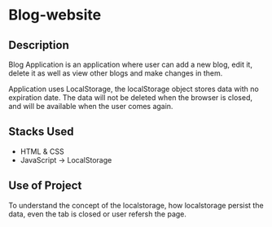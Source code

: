 # Blog-website
## Description
Blog Application is an application where user can add a new blog, edit it, delete it as well as view other blogs and make changes in them. 

Application uses LocalStorage, the localStorage object stores data with no expiration date. The data will not be deleted when the browser is closed, and will be available when the user comes again.

## Stacks Used
* HTML & CSS
* JavaScript -> LocalStorage

## Use of Project

To understand the concept of the localstorage, how localstorage persist the data, even the tab is closed or user refersh the page.

